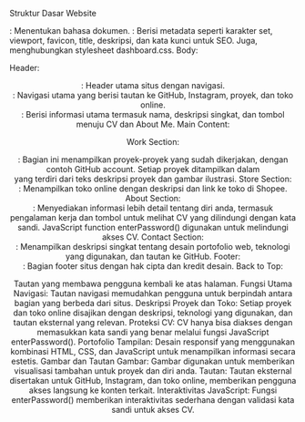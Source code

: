 Struktur Dasar
Website

<html lang="en">: Menentukan bahasa dokumen.
<head>: Berisi metadata seperti karakter set, viewport, favicon, title, deskripsi, dan kata kunci untuk SEO. Juga, menghubungkan stylesheet dashboard.css.
Body:

Header:

<header class="header" id="top">: Header utama situs dengan navigasi.
<nav class="nav">: Navigasi utama yang berisi tautan ke GitHub, Instagram, proyek, dan toko online.
<div class="header__text-box row">: Berisi informasi utama termasuk nama, deskripsi singkat, dan tombol menuju CV dan About Me.
Main Content:

Work Section:
<section class="work" id="work">: Bagian ini menampilkan proyek-proyek yang sudah dikerjakan, dengan contoh GitHub account.
Setiap proyek ditampilkan dalam <div class="work__box"> yang terdiri dari teks deskripsi proyek dan gambar ilustrasi.
Store Section:
<section class="work" id="store">: Menampilkan toko online dengan deskripsi dan link ke toko di Shopee.
About Section:
<section class="about" id="about">: Menyediakan informasi lebih detail tentang diri anda, termasuk pengalaman kerja dan tombol untuk melihat CV yang dilindungi dengan kata sandi.
JavaScript function enterPassword() digunakan untuk melindungi akses CV.
Contact Section:
<section class="contact" id="contact">: Menampilkan deskripsi singkat tentang desain portofolio web, teknologi yang digunakan, dan tautan ke GitHub.
Footer:

<footer role="contentinfo" class="footer">: Bagian footer situs dengan hak cipta dan kredit desain.
Back to Top:

Tautan yang membawa pengguna kembali ke atas halaman.
Fungsi Utama
Navigasi: Tautan navigasi memudahkan pengguna untuk berpindah antara bagian yang berbeda dari situs.
Deskripsi Proyek dan Toko: Setiap proyek dan toko online disajikan dengan deskripsi, teknologi yang digunakan, dan tautan eksternal yang relevan.
Proteksi CV: CV hanya bisa diakses dengan memasukkan kata sandi yang benar melalui fungsi JavaScript enterPassword().
Portofolio Tampilan: Desain responsif yang menggunakan kombinasi HTML, CSS, dan JavaScript untuk menampilkan informasi secara estetis.
Gambar dan Tautan
Gambar: Gambar digunakan untuk memberikan visualisasi tambahan untuk proyek dan diri anda.
Tautan: Tautan eksternal disertakan untuk GitHub, Instagram, dan toko online, memberikan pengguna akses langsung ke konten terkait.
Interaktivitas
JavaScript: Fungsi enterPassword() memberikan interaktivitas sederhana dengan validasi kata sandi untuk akses CV.
